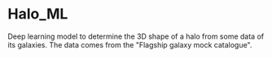 # Halo_ML
Deep learning model to determine the 3D shape of a halo from some data of its galaxies. The data comes from the "Flagship galaxy mock catalogue". 
